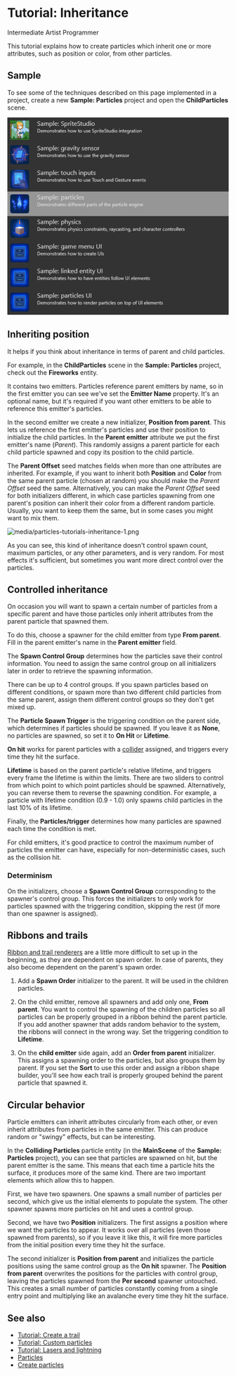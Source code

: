 # Tutorial: Inheritance

<span class="label label-doc-level">Intermediate</span>
<span class="label label-doc-audience">Artist</span>
<span class="label label-doc-audience">Programmer</span>

This tutorial explains how to create particles which inherit one or more attributes, such as position or color, from other particles.

## Sample

To see some of the techniques described on this page implemented in a project, create a new **Sample: Particles** project and open the **ChildParticles** scene.

![Particles sample project](media/select-particles-sample-project.png)

## Inheriting position

It helps if you think about inheritance in terms of parent and child particles. 

For example, in the **ChildParticles** scene in the **Sample: Particles** project, check out the **Fireworks** entity.

It contains two emitters. Particles reference parent emitters by name, so in the first emitter you can see we've set the **Emitter Name** property. It's an optional name, but it's required if you want other emitters to be able to reference this emitter's particles.

In the second emitter we create a new initializer, **Position from parent**. This lets us reference the first emitter's particles and use their position to initialize the child particles. In the **Parent emitter** attribute we put the first emitter's name (*Parent*). This randomly assigns a parent particle for each child particle spawned and copy its position to the child particle. 

The **Parent Offset** seed matches fields when more than one attributes are inherited. For example, if you want to inherit both **Position** and **Color** from the same parent particle (chosen at random) you should make the *Parent Offset* seed the same. Alternatively, you can make the *Parent Offset* seed for both initializers different, in which case particles spawning from one parent's position can inherit their color from a different random particle. Usually, you want to keep them the same, but in some cases you might want to mix them.

![media/particles-tutorials-inheritance-1.png](media/particles-tutorials-inheritance-1.png)

As you can see, this kind of inheritance doesn't control spawn count, maximum particles, or any other parameters, and is very random. For most effects it's sufficient, but sometimes you want more direct control over the particles.

## Controlled inheritance

On occasion you will want to spawn a certain number of particles from a specific parent and have those particles only inherit attributes from the parent particle that spawned them.

To do this, choose a spawner for the child emitter from type **From parent**. Fill in the parent emitter's name in the **Parent emitter** field.

The **Spawn Control Group** determines how the particles save their control information. You need to assign the same control group on all initializers later in order to retrieve the spawning information.

There can be up to 4 control groups. If you spawn particles based on different conditions, or spawn more than two different child particles from the same parent, assign them different control groups so they don't get mixed up.

The **Particle Spawn Trigger** is the triggering condition on the parent side, which determines if particles should be spawned. If you leave it as **None**, no particles are spawned, so set it to **On Hit** or **Lifetime**.

**On hit** works for parent particles with a [collider](../../physics/colliders.md) assigned, and triggers every time they hit the surface.

**Lifetime** is based on the parent particle's relative lifetime, and triggers every frame the lifetime is within the limits. There are two sliders to control from which point to which point particles should be spawned. Alternatively, you can reverse them to reverse the spawning condition. For example, a particle with lifetime condition (0.9 - 1.0) only spawns child particles in the last 10% of its lifetime.

Finally, the **Particles/trigger** determines how many particles are spawned each time the condition is met.

For child emitters, it's good practice to control the maximum number of particles the emitter can have, especially for non-deterministic cases, such as the collision hit.

### Determinism

On the initializers, choose a **Spawn Control Group** corresponding to the spawner's control group. This forces the initializers to only work for particles spawned with the triggering condition, skipping the rest (if more than one spawner is assigned).

## Ribbons and trails

[Ribbon and trail renderers](../ribbons-and-trails.md) are a little more difficult to set up in the beginning, as they are dependent on spawn order. In case of parents, they also become dependent on the parent's spawn order.

1. Add a **Spawn Order** initializer to the parent. It will be used in the children particles.

2. On the child emitter, remove all spawners and add only one, **From parent**. You want to control the spawning of the children particles so all particles can be properly grouped in a ribbon behind the parent particle. If you add another spawner that adds random behavior to the system, the ribbons will connect in the wrong way. Set the triggering condition to **Lifetime**.

3. On the **child emitter** side again, add an **Order from parent** initializer. This assigns a spawning order to the particles, but also groups them by parent. If you set the **Sort** to use this order and assign a ribbon shape builder, you'll see how each trail is properly grouped behind the parent particle that spawned it.

## Circular behavior

Particle emitters can inherit attributes circularly from each other, or even inherit attributes from particles in the same emitter. This can produce random or "swingy" effects, but can be interesting.

In the **Colliding Particles** particle entity (in the **MainScene** of the **Sample: Particles** project), you can see that particles are spawned on hit, but the parent emitter is the same. This means that each time a particle hits the surface, it produces more of the same kind. There are two important elements which allow this to happen. 

First, we have two spawners. One spawns a small number of particles per second, which give us the initial elements to populate the system. The other spawner spawns more particles on hit and uses a control group.

Second, we have two **Position** initializers. The first assigns a position where we want the particles to appear. It works over all particles (even those spawned from parents), so if you leave it like this, it will fire more particles from the initial position every time they hit the surface. 

The second initializer is **Position from parent** and initializes the particle positions using the same control group as the **On hit** spawner. The **Position from parent** overwrites the positions for the particles with control group, leaving the particles spawned from the **Per second** spawner untouched. This creates a small number of particles constantly coming from a single entry point and multiplying like an avalanche every time they hit the surface.

## See also

* [Tutorial: Create a trail](create-a-trail.md)
* [Tutorial: Custom particles](custom-particles.md)
* [Tutorial: Lasers and lightning](lasers-and-lightning.md)
* [Particles](../index.md)
* [Create particles](../create-particles.md)